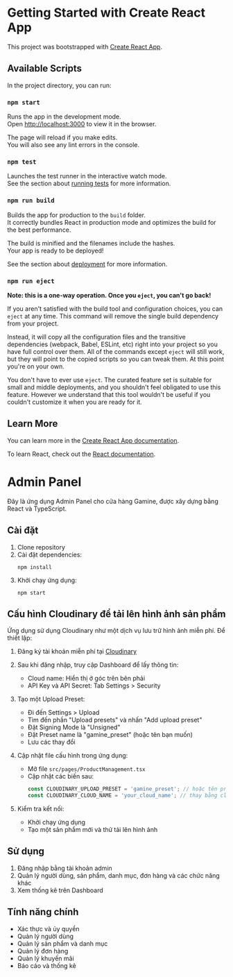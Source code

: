 # Getting Started with Create React App

This project was bootstrapped with [Create React App](https://github.com/facebook/create-react-app).

## Available Scripts

In the project directory, you can run:

### `npm start`

Runs the app in the development mode.\
Open [http://localhost:3000](http://localhost:3000) to view it in the browser.

The page will reload if you make edits.\
You will also see any lint errors in the console.

### `npm test`

Launches the test runner in the interactive watch mode.\
See the section about [running tests](https://facebook.github.io/create-react-app/docs/running-tests) for more information.

### `npm run build`

Builds the app for production to the `build` folder.\
It correctly bundles React in production mode and optimizes the build for the best performance.

The build is minified and the filenames include the hashes.\
Your app is ready to be deployed!

See the section about [deployment](https://facebook.github.io/create-react-app/docs/deployment) for more information.

### `npm run eject`

**Note: this is a one-way operation. Once you `eject`, you can't go back!**

If you aren't satisfied with the build tool and configuration choices, you can `eject` at any time. This command will remove the single build dependency from your project.

Instead, it will copy all the configuration files and the transitive dependencies (webpack, Babel, ESLint, etc) right into your project so you have full control over them. All of the commands except `eject` will still work, but they will point to the copied scripts so you can tweak them. At this point you're on your own.

You don't have to ever use `eject`. The curated feature set is suitable for small and middle deployments, and you shouldn't feel obligated to use this feature. However we understand that this tool wouldn't be useful if you couldn't customize it when you are ready for it.

## Learn More

You can learn more in the [Create React App documentation](https://facebook.github.io/create-react-app/docs/getting-started).

To learn React, check out the [React documentation](https://reactjs.org/).

# Admin Panel

Đây là ứng dụng Admin Panel cho cửa hàng Gamine, được xây dựng bằng React và TypeScript.

## Cài đặt

1. Clone repository
2. Cài đặt dependencies:
   ```
   npm install
   ```
3. Khởi chạy ứng dụng:
   ```
   npm start
   ```

## Cấu hình Cloudinary để tải lên hình ảnh sản phẩm

Ứng dụng sử dụng Cloudinary như một dịch vụ lưu trữ hình ảnh miễn phí. Để thiết lập:

1. Đăng ký tài khoản miễn phí tại [Cloudinary](https://cloudinary.com/users/register/free)
2. Sau khi đăng nhập, truy cập Dashboard để lấy thông tin:
   - Cloud name: Hiển thị ở góc trên bên phải
   - API Key và API Secret: Tab Settings > Security

3. Tạo một Upload Preset:
   - Đi đến Settings > Upload
   - Tìm đến phần "Upload presets" và nhấn "Add upload preset"
   - Đặt Signing Mode là "Unsigned"
   - Đặt Preset name là "gamine_preset" (hoặc tên bạn muốn)
   - Lưu các thay đổi

4. Cập nhật file cấu hình trong ứng dụng:
   - Mở file `src/pages/ProductManagement.tsx`
   - Cập nhật các biến sau:
     ```javascript
     const CLOUDINARY_UPLOAD_PRESET = 'gamine_preset'; // hoặc tên preset bạn đã tạo
     const CLOUDINARY_CLOUD_NAME = 'your_cloud_name'; // thay bằng cloud name của bạn
     ```

5. Kiểm tra kết nối:
   - Khởi chạy ứng dụng
   - Tạo một sản phẩm mới và thử tải lên hình ảnh

## Sử dụng

1. Đăng nhập bằng tài khoản admin
2. Quản lý người dùng, sản phẩm, danh mục, đơn hàng và các chức năng khác
3. Xem thống kê trên Dashboard

## Tính năng chính

- Xác thực và ủy quyền
- Quản lý người dùng
- Quản lý sản phẩm và danh mục
- Quản lý đơn hàng
- Quản lý khuyến mãi
- Báo cáo và thống kê
